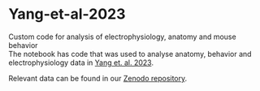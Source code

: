 # Yang-et-al-2023
Custom code for analysis of electrophysiology, anatomy and mouse behavior  
The notebook has code that was used to analyse anatomy, behavior and electrophysiology data in [Yang et. al. 2023](https://doi.org/10.1016/j.cell.2022.12.009).

Relevant data can be found in our [Zenodo repository](10.5281/zenodo.7363150).
